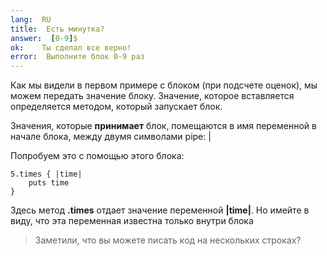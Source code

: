 ```yaml
---
lang:  RU
title:  Есть минутка?
answer:  [0-9]$
ok:    Ты сделал все верно!
error:  Выполните блок 0-9 раз
---
```


Как мы видели в первом примере с блоком (при подсчете оценок), мы можем передать значение блоку. Значение, которое
вставляется определяется методом, который запускает блок.

Значения, которые __принимает__ блок, помещаются в имя переменной в начале блока,
между двумя символами pipe: |

Попробуем это с помощью этого блока:

    5.times { |time|
        puts time
    }

Здесь метод __.times__ отдает значение переменной __|time|__. Но имейте в виду, что эта переменная известна
только внутри блока

> Заметили, что вы можете писать код на нескольких строках?